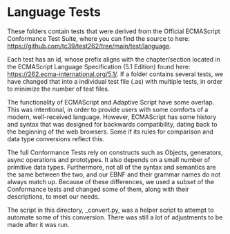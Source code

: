# Language Tests

These folders contain tests that were derived from the Official ECMAScript 
Conformance Test Suite, where you can find the source to here:  
https://github.com/tc39/test262/tree/main/test/language.

Each test has an id, whose prefix aligns with the chapter/section located in 
the ECMAScript Language Specification (5.1 Edition) found here:  
https://262.ecma-international.org/5.1/. If a folder contains several tests, 
we have changed that into a individual test file (.as) with multiple tests, 
in order to minimize the number of test files.

The functionality of ECMAScript and Adaptive Script have some overlap. This was 
intentional, in order to provide users with some comforts of a modern, 
well-received language. However, ECMAScript has some history and syntax that 
was designed for backwards compatibility, dating back to the beginning of the 
web browsers. Some if its rules for comparison and data type conversions 
reflect this.

The full Conformance Tests rely on constructs such as Objects, generators, 
async operations and prototypes. It also depends on a small number of 
primitive data types. Furthermore, not all of the syntax and semantics are the 
same between the two, and our EBNF and their grammar names do not always match 
up. Because of these differences, we used a subset of the Conformance tests and 
changed some of them, along with their descriptions, to meet our needs.

The script in this directory, _convert.py, was a helper script to attempt to 
automate some of this conversion.  There was still a lot of adjustments to 
be made after it was run.
